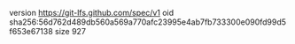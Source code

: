 version https://git-lfs.github.com/spec/v1
oid sha256:56d762d489db560a569a770afc23995e4ab7fb733300e090fd99d5f653e67138
size 927
